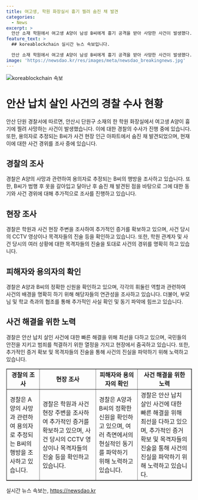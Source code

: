 ```yaml
---
title: 여고생, 학원 화장실서 흉기 찔려 숨진 채 발견
categories:
  - News
excerpt: >
  안산 소재 학원에서 여고생 A양이 남성 B씨에게 흉기 공격을 받아 사망한 사건이 발생했다. 경찰에 따르면 B씨도 이후 다른 장소에서 숨진 채 발견됐는데, 사건은 B씨가 범행 후 자살한 것으로 추정된다. 현재 경찰은 사건을 조사 중이며, A양의 신원을 확인하고 학원 관계자 등을 대상으로 사건 경위를 조사 중이다.
feature_text: >
  ## koreablockchain 실시간 뉴스 속보입니다.

  안산 소재 학원에서 여고생 A양이 남성 B씨에게 흉기 공격을 받아 사망한 사건이 발생했다. 경찰에 따르면 B씨도 이후 다른 장소에서 숨진 채 발견됐는데, 사건은 B씨가 범행 후 자살한 것으로 추정된다. 현재 경찰은 사건을 조사 중이며, A양의 신원을 확인하고 학원 관계자 등을 대상으로 사건 경위를 조사 중이다.
image: 'https://newsdao.kr/res/images/meta/newsdao_breakingnews.jpg'
---
```


<p><img src="https://newsdao.kr/res/images/meta/newsdao_breakingnews.jpg" alt="koreablockchain 속보" /></p>

<h1>안산 납치 살인 사건의 경찰 수사 현황</h1>

<p data-ke-size="size16">안산 단원 경찰서에 따르면, 안산시 단원구 소재의 한 학원 화장실에서 여고생 A양이 흉기에 찔려 사망하는 사건이 발생했습니다. 이에 대한 경찰의 수사가 진행 중에 있습니다. 또한, 용의자로 추정되는 B씨가 사건 현장 인근 아파트에서 숨진 채 발견되었으며, 현재 이에 대한 사건 경위를 조사 중에 있습니다.</p>

<h2 data-ke-size="size26">경찰의 조사</h2>

<p data-ke-size="size16">경찰은 A양의 사망과 관련하여 용의자로 추정되는 B씨의 행방을 조사하고 있습니다. 또한, B씨가 범행 후 옷을 갈아입고 달아난 후 숨진 채 발견된 점을 바탕으로 그에 대한 동기와 사건 경위에 대해 추가적으로 조사를 진행하고 있습니다.</p>

<h2 data-ke-size="size26">현장 조사</h2>

<p data-ke-size="size16">경찰은 학원과 사건 현장 주변을 조사하여 추가적인 증거를 확보하고 있으며, 사건 당시의 CCTV 영상이나 목격자들의 진술 등을 확인하고 있습니다. 또한, 학원 관계자 및 사건 당시의 여러 상황에 대한 목격자들의 진술을 토대로 사건의 경위를 명확히 하고 있습니다.</p>

<h2 data-ke-size="size26">피해자와 용의자의 확인</h2>

<p data-ke-size="size16">경찰은 A양과 B씨의 정확한 신원을 확인하고 있으며, 각각의 휘둘린 역할과 관련하여 사건의 배경을 명확히 하기 위해 해당자들의 연관성을 조사하고 있습니다. 더불어, 부모님 및 학교 측과의 협조를 통해 추가적인 사실 확인 및 동기 파악에 힘쓰고 있습니다.</p>

<h2 data-ke-size="size26">사건 해결을 위한 노력</h2>

<p data-ke-size="size16">경찰은 안산 납치 살인 사건에 대한 빠른 해결을 위해 최선을 다하고 있으며, 국민들의 안전을 지키고 범죄를 척결하기 위한 열정을 가지고 현장에서 줌곡하고 있습니다. 또한, 추가적인 증거 확보 및 목격자들의 진술을 통해 사건의 진실을 파악하기 위해 노력하고 있습니다.</p>

<table style="width: 100%;" border="1">
<tbody>
<tr>
<td style="text-align: center; height: 17px;"><b>경찰의 조사</b></td>
<td style="text-align: center; height: 17px;"><b>현장 조사</b></td>
<td style="text-align: center; height: 17px;"><b>피해자와 용의자의 확인</b></td>
<td style="text-align: center; height: 17px;"><b>사건 해결을 위한 노력</b></td>
</tr>
<tr>
<td>경찰은 A양의 사망과 관련하여 용의자로 추정되는 B씨의 행방을 조사하고 있습니다.</td>
<td>경찰은 학원과 사건 현장 주변을 조사하여 추가적인 증거를 확보하고 있으며, 사건 당시의 CCTV 영상이나 목격자들의 진술 등을 확인하고 있습니다.</td>
<td>경찰은 A양과 B씨의 정확한 신원을 확인하고 있으며, 여러 측면에서의 현실적인 동기를 파악하기 위해 노력하고 있습니다.</td>
<td>경찰은 안산 납치 살인 사건에 대한 빠른 해결을 위해 최선을 다하고 있으며, 추가적인 증거 확보 및 목격자들의 진술을 통해 사건의 진실을 파악하기 위해 노력하고 있습니다.</td>
</tr>
</tbody>
</table>
실시간 뉴스 속보는, <a href="https://newsdao.kr" rel="dofollow">https://newsdao.kr</a>


